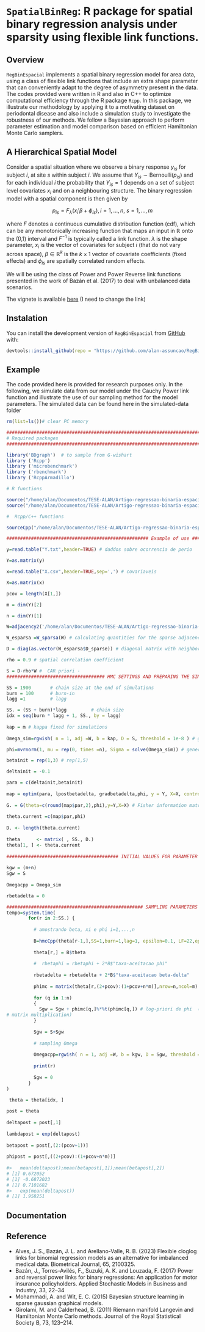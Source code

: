 # `SpatialBinReg`: R package for spatial binary regression analysis under sparsity using flexible link functions.

## Overview

`RegBinEspacial` implements a spatial binary regression model for area data, using a class of flexible link functions that include an extra shape parameter that can conveniently adapt to the degree of asymmetry present in the data. The codes provided were written in R and also in C++ to optimize computational efficiency through the R package `Rcpp`. In this package, we illustrate our methodology by applying it to a motivating dataset on periodontal disease and also include a simulation study to investigate the robustness of our methods. We follow a Bayesian approach to perform parameter estimation and model comparison based on efficient Hamiltonian Monte Carlo samplers.

## A Hierarchical Spatial Model

Consider a spatial situation where we observe a binary response $y_{is}$ for subject $i$, at site $s$ within subject $i$. We assume that $Y_{is}\sim\mbox{Bernoulli}(p_{is})$ and for each individual $i$ the probability that $Y_{is}=1$ depends on a set of subject level covariates $x_i$ and on a neighbouring structure. The binary regression model with a spatial component is then given by

$$p_{is} = F_\lambda(x_{i}'\beta + \phi_{is}), i=1,\dots,n, ~s=1,\dots,m$$

where $F$ denotes a continuous cumulative distribution function (cdf), which can be any monotonically increasing function that maps an input in $\mathbb{R}$ onto the (0,1) interval and $F^{-1}$ is typically called a link function. $\lambda$ is the shape parameter, $x_{i}$ is the vector of covariates for subject $i$ (that do not vary across space), $\beta\in\mathbb{R}^k$ is the $k\times 1$ vector of covariate coefficients (fixed effects) and $\phi_{is}$ are spatially correlated random effects. 

We will be using the class of Power and Power Reverse link functions presented in the work of Bazán et al. (2017) to deal with unbalanced data scenarios.

The vignete is available  [here](https://github.com/alan-assuncao) (I need to change the link)

## Instalation
You can install the development version of `RegBinEspacial` from [GitHub](https://github.com/alan-assuncao/RegBinEspacial) with:

```R
devtools::install_github(repo = "https://github.com/alan-assuncao/RegBinEspacial")
```

## Example

The code provided here is provided for research purposes only. In the following, we simulate data from our model under the Cauchy Power link function and illustrate the use of our sampling method for the model parameters. The simulated data can be found here in the simulated-data folder

```R
rm(list=ls())# clear PC memory

###################################################################################
# Required packages
###################################################################################

library('BDgraph')	# to sample from G-wishart
library ('Rcpp')
library ('microbenchmark')
library ('rbenchmark')
library ('RcppArmadillo')

# R functions 

source("/home/alan/Documentos/TESE-ALAN/Artigo-regressao-binaria-espacial/ligacao-Cauchy-Potencia/funcoes-cauchy-potencia-R.R")
source("/home/alan/Documentos/TESE-ALAN/Artigo-regressao-binaria-espacial/ligacao-Cauchy-Potencia/funcoes-auxiliares.R")

#  Rcpp/C++ functions

sourceCpp("/home/alan/Documentos/TESE-ALAN/Artigo-regressao-binaria-espacial/ligacao-Cauchy-Potencia/hmcCpp-cauchy-potencia.cpp")

#################################################### Example of use #######################################

y=read.table("Y.txt",header=TRUE) # daddos sobre ocorrencia de perio

Y=as.matrix(y)

x=read.table("X.csv",header=TRUE,sep=',') # covariaveis

X=as.matrix(x)

pcov = length(X[1,])

m = dim(Y)[2]

n = dim(Y)[1]

W=adjacency2('/home/alan/Documentos/TESE-ALAN/Artigo-regressao-binaria-espacial/ligacao-Cauchy-Potencia/W_.csv',m)

W_esparsa =W_sparsa(W) # calculating quantities for the sparse adjacency matrix W

D = diag(as.vector(W_esparsa$D_sparse)) # diagonal matrix with neighbors | random grid

rho = 0.9 # spatial correlation coefficient

S = D-rho*W #  CAR priori - 
#################################### HMC SETTINGS AND PREPARING THE SIMULATION #############################

SS = 1900       # chain size at the end of simulations
burn = 100      # burn-in
lagg =1         # lagg

SS. = (SS + burn)*lagg         # chain size
idx = seq(burn * lagg + 1, SS., by = lagg)
      
kap = m # kappa fixed for simulations
      
Omega_sim=rgwish( n = 1, adj =W, b = kap, D = S, threshold = 1e-8 ) # generating the initial precision matrix

phi=mvrnorm(1, mu = rep(0, times =n), Sigma = solve(Omega_sim)) # generating the initial spatial random effects

betainit = rep(1,3) # rep(1,5)

deltainit = -0.1

para = c(deltainit,betainit)
     
map = optim(para, lpostbetadelta, gradbetadelta,phi, y = Y, X=X, control = list(fnscale = -1), method = 'BFGS', hessian = TRUE); map
      
G. = G(theta=c(round(map$par,2),phi),y=Y,X=X) # Fisher information matrix of the model
      
theta.current =c(map$par,phi)
      
D. <- length(theta.current)
      
theta      <- matrix( , SS., D.)
theta[1, ] <- theta.current  
      
######################################### INITIAL VALUES FOR PARAMETER CHAINS ######################
      
kgw = (m+n)
Sgw = S
      
Omegacpp = Omega_sim

rbetadelta = 0

################################################## SAMPLING PARAMETERS ##############################################################
tempo=system.time(
        for(r in 2:SS.) {
          
          # amostrando beta, xi e phi i=1,...,n
          
          B=hmcCpp(theta[r-1,],SS=1,burn=1,lag=1, epsilon=0.1, LF=22,epsphi = 0.001, Lphi = 22, M=G., y=Y,X=X, Omega=Omegacpp)
          
          theta[r,] = B$theta
          
          #  rbetaphi = rbetaphi + 2*B$"taxa-aceitacao phi"
          
          rbetadelta = rbetadelta + 2*B$"taxa-aceitacao beta-delta"
          
          phimc = matrix(theta[r,(2+pcov):(1+pcov+n*m)],nrow=n,ncol=m)  # spatial effects
          
          for (q in 1:n)
          {            
            Sgw = Sgw + phimc[q,]%*%t(phimc[q,]) # log-priori de phi  (implementing it this way is equivalent to calculating the trace of
# matrix multiplication)
          }
          
          Sgw = S+Sgw
          
          # sampling Omega
          
          Omegacpp=rgwish( n = 1, adj =W, b = kgw, D = Sgw, threshold = 1e-8 ) # generating the precision matrix
          
          print(r)
          
          Sgw = 0
        }         
)

 theta = theta[idx, ]
      
post = theta
      
deltapost = post[,1]
      
lambdapost = exp(deltapost)
      
betapost = post[,(2:(pcov+1))]
      
phipost = post[,((2+pcov):(1+pcov+n*m))]
      
#>   mean(deltapost);mean(betapost[,1]);mean(betapost[,2])
# [1] 0.672052
# [1] -0.6872023
# [1] 0.7101682
#>   exp(mean(deltapost))
# [1] 1.958251
```

## Documentation

## Reference
* Alves, J. S., Bazán, J. L. and Arellano-Valle, R. B. (2023) Flexible cloglog links for binomial regression models as
an alternative for imbalanced medical data. Biometrical Journal, 65, 2100325.
* Bazán, J., Torres-Avilés, F., Suzuki, A. K. and Louzada, F. (2017) Power and reversal power links for binary
regressions: An application for motor insurance policyholders. Applied Stochastic Models in Business and
Industry, 33, 22–34
* Mohammadi, A. and Wit, E. C. (2015) Bayesian structure learning in sparse gaussian graphical models.
* Girolami, M. and Calderhead, B. (2011) Riemann manifold Langevin and Hamiltonian Monte Carlo methods.
Journal of the Royal Statistical Society B, 73, 123–214.
